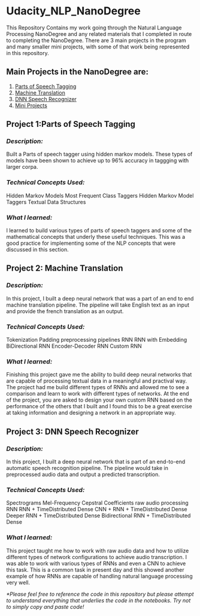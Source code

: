 # Udacity_NLP_NanoDegree
This Repository Contains my work going through the Natural Language Processing NanoDegree and any related materials that I completed in route to completing the NanoDegree.  There are 3 main projects in the program and many smaller mini projects, with some of that work being represented in this repository.  

## **Main Projects in the NanoDegree are:** 
  1. [Parts of Speech Tagging](#project-1-parts-of-speech-tagging)
  2. [Machine Translation](#project-2-machine-translation)
  3. [DNN Speech Recognizer](#project-3-dnn-speech-recognizer)
  4. [Mini Projects](#other-mini-projects)
  

## **Project 1:Parts of Speech Tagging**  
### **_Description:_** 
Built a Parts of speech tagger using hidden markov models.  These types of models have been shown to achieve up to 96% accuracy in taggging with larger corpa.

### **_Technical Concepts Used:_**
Hidden Markov Models
Most Frequent Class Taggers 
Hidden Markov Model Taggers
Textual Data Structures
  
### **_What I learned:_**
I learned to build various types of parts of speech taggers and some of the mathematical concepts that underly these useful techniques.  This was a good practice for implementing some of the NLP concepts that were discussed in this section.


## **Project 2: Machine Translation** 

### **_Description:_**
In this project, I built a deep neural network that was a part of an end to end machine translation pipeline.  The pipeline will take English text as an input and provide the french translation as an output.  


### **_Technical Concepts Used:_**
Tokenization 
Padding 
preprocessing pipelines 
RNN 
RNN with Embedding
BiDirectional RNN 
Encoder-Decoder RNN
Custom RNN
  
### **_What I learned:_**
Finishing this project gave me the ability to build deep neural networks that are capable of processing textual data in a meaningful and practival way.  The project had me build different types of RNNs and allowed me to see a comparison and learn to work with different types of networks.  At the end of the project, you are asked to design your own custom RNN based on the performance of the others that I built and I found this to be a great exercise at taking information and designing a network in an appropriate way.   

## **Project 3: DNN Speech Recognizer**
### **_Description:_**
In this project, I built a deep neural network that is part of an end-to-end automatic speech recognition pipeline.  The pipeline would take in preprocessed audio data and output a predicted transcription.  

### **_Technical Concepts Used:_**
Spectrograms
Mel-Frequency Cepstral Coefficients 
raw audio processing 
RNN 
RNN + TimeDistributed Dense
CNN + RNN + TimeDistributed Dense
Deeper RNN + TimeDistributed Dense
Bidirectional RNN + TimeDistributed Dense

  
### **_What I learned:_**
This project taught me how to work with raw audio data and how to utilize different types of network configurations to achieve audio transcription.  I was able to work with various types of RNNs and even a CNN to achieve this task.  This is a common task in present day and this showed another example of how RNNs are capable of handling natural language processing very well.  
  
  
  _*Please feel free to reference the code in this repository but please attempt 
  to understand everything that underlies the code in the notebooks. 
  Try not to simply copy and paste code!_
